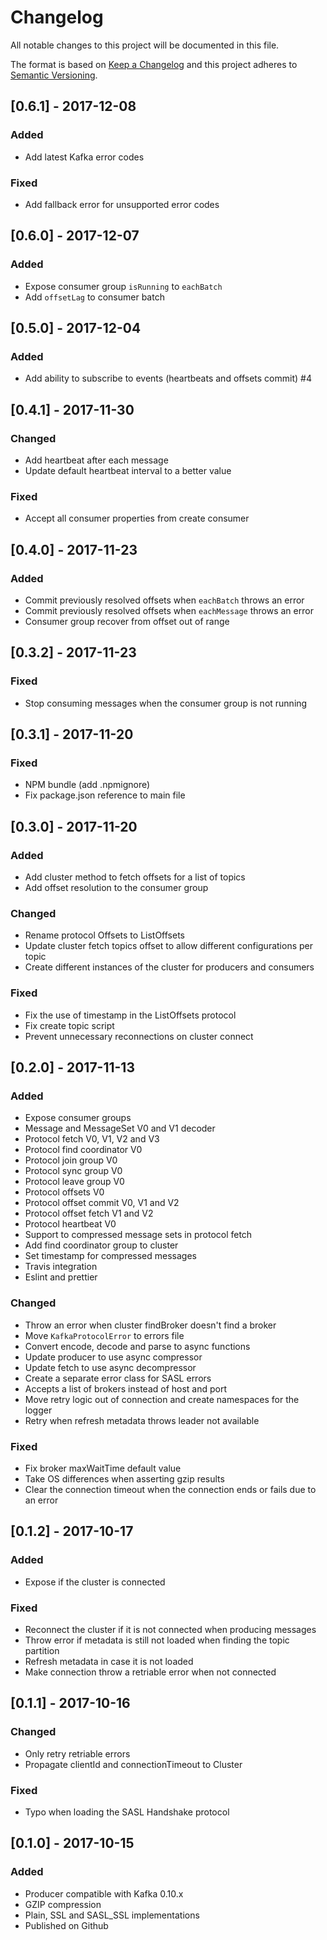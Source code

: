 # Changelog

All notable changes to this project will be documented in this file.

The format is based on [Keep a Changelog](http://keepachangelog.com/en/1.0.0/)
and this project adheres to [Semantic Versioning](http://semver.org/spec/v2.0.0.html).

## [0.6.1] - 2017-12-08
### Added
  - Add latest Kafka error codes

### Fixed
  - Add fallback error for unsupported error codes

## [0.6.0] - 2017-12-07
### Added
  - Expose consumer group `isRunning` to `eachBatch`
  - Add `offsetLag` to consumer batch

## [0.5.0] - 2017-12-04
### Added
  - Add ability to subscribe to events (heartbeats and offsets commit) #4

## [0.4.1] - 2017-11-30
### Changed
  - Add heartbeat after each message
  - Update default heartbeat interval to a better value

### Fixed
  - Accept all consumer properties from create consumer

## [0.4.0] - 2017-11-23
### Added
  - Commit previously resolved offsets when `eachBatch` throws an error
  - Commit previously resolved offsets when `eachMessage` throws an error
  - Consumer group recover from offset out of range

## [0.3.2] - 2017-11-23
### Fixed
  - Stop consuming messages when the consumer group is not running

## [0.3.1] - 2017-11-20
### Fixed
  - NPM bundle (add .npmignore)
  - Fix package.json reference to main file

## [0.3.0] - 2017-11-20
### Added
  - Add cluster method to fetch offsets for a list of topics
  - Add offset resolution to the consumer group

### Changed
  - Rename protocol Offsets to ListOffsets
  - Update cluster fetch topics offset to allow different configurations per topic
  - Create different instances of the cluster for producers and consumers

### Fixed
  - Fix the use of timestamp in the ListOffsets protocol
  - Fix create topic script
  - Prevent unnecessary reconnections on cluster connect

## [0.2.0] - 2017-11-13
### Added
  - Expose consumer groups
  - Message and MessageSet V0 and V1 decoder
  - Protocol fetch V0, V1, V2 and V3
  - Protocol find coordinator V0
  - Protocol join group V0
  - Protocol sync group V0
  - Protocol leave group V0
  - Protocol offsets V0
  - Protocol offset commit V0, V1 and V2
  - Protocol offset fetch V1 and V2
  - Protocol heartbeat V0
  - Support to compressed message sets in protocol fetch
  - Add find coordinator group to cluster
  - Set timestamp for compressed messages
  - Travis integration
  - Eslint and prettier

### Changed
  - Throw an error when cluster findBroker doesn't find a broker
  - Move `KafkaProtocolError` to errors file
  - Convert encode, decode and parse to async functions
  - Update producer to use async compressor
  - Update fetch to use async decompressor
  - Create a separate error class for SASL errors
  - Accepts a list of brokers instead of host and port
  - Move retry logic out of connection and create namespaces for the logger
  - Retry when refresh metadata throws leader not available

### Fixed
  - Fix broker maxWaitTime default value
  - Take OS differences when asserting gzip results
  - Clear the connection timeout when the connection ends or fails due to an error

## [0.1.2] - 2017-10-17
### Added
  - Expose if the cluster is connected

### Fixed
  - Reconnect the cluster if it is not connected when producing messages
  - Throw error if metadata is still not loaded when finding the topic partition
  - Refresh metadata in case it is not loaded
  - Make connection throw a retriable error when not connected

## [0.1.1] - 2017-10-16
### Changed
  - Only retry retriable errors
  - Propagate clientId and connectionTimeout to Cluster

### Fixed
  - Typo when loading the SASL Handshake protocol

## [0.1.0] - 2017-10-15
### Added
  - Producer compatible with Kafka 0.10.x
  - GZIP compression
  - Plain, SSL and SASL_SSL implementations
  - Published on Github
